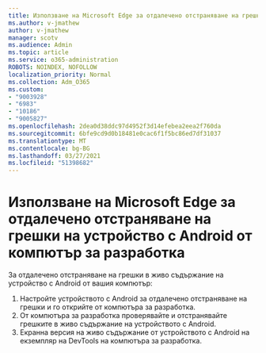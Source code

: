 ```yaml
---
title: Използване на Microsoft Edge за отдалечено отстраняване на грешки на устройство с Android от компютър за разработка
ms.author: v-jmathew
author: v-jmathew
manager: scotv
ms.audience: Admin
ms.topic: article
ms.service: o365-administration
ROBOTS: NOINDEX, NOFOLLOW
localization_priority: Normal
ms.collection: Adm_O365
ms.custom:
- "9003928"
- "6983"
- "10186"
- "9005827"
ms.openlocfilehash: 2dea0d38ddc97d4952f3d14efebea2eea2f760da
ms.sourcegitcommit: 6bfe9cd9d0b18481e0cac6f1f5bc86ed7df31037
ms.translationtype: MT
ms.contentlocale: bg-BG
ms.lasthandoff: 03/27/2021
ms.locfileid: "51398682"
---
```

# <a name="use-microsoft-edge-to-remotely-debug-an-android-device-from-a-development-computer"></a>Използване на Microsoft Edge за отдалечено отстраняване на грешки на устройство с Android от компютър за разработка

За отдалечено отстраняване на грешки в живо съдържание на устройство с Android от вашия компютър:

1. Настройте устройството с Android за отдалечено отстраняване на грешки и го открийте от компютъра за разработка.
2. От компютъра за разработка проверявайте и отстранявайте грешките в живо съдържание на устройството с Android.
3. Екранна версия на живо съдържание от устройството с Android на екземпляр на DevTools на компютъра за разработка.
